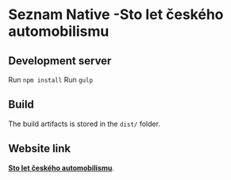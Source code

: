 # Seznam Native -Sto let českého automobilismu

## Development server

Run `npm install` 
Run `gulp`

## Build

The build artifacts is stored in the `dist/` folder.

## Website link

**[Sto let českého automobilismu](https://janakoudelkova.cz/store/weby/seznam/)**.
